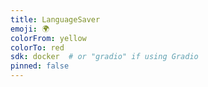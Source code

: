 ```yaml
---
title: LanguageSaver
emoji: 🌍
colorFrom: yellow
colorTo: red
sdk: docker  # or "gradio" if using Gradio
pinned: false
---
```

